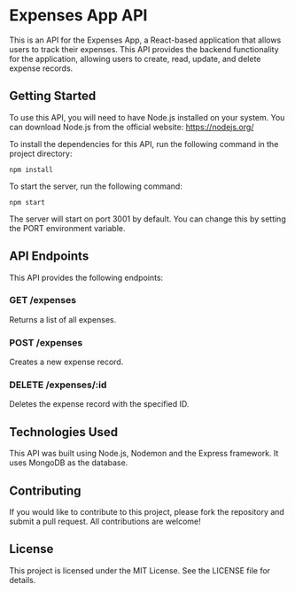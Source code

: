 # Expenses App API
This is an API for the Expenses App, a React-based application that allows users to track their expenses. This API provides the backend functionality for the application, allowing users to create, read, update, and delete expense records.

## Getting Started
To use this API, you will need to have Node.js installed on your system. You can download Node.js from the official website: https://nodejs.org/

To install the dependencies for this API, run the following command in the project directory:

```
npm install
```
To start the server, run the following command:


```
npm start
```
The server will start on port 3001 by default. You can change this by setting the PORT environment variable.

## API Endpoints
This API provides the following endpoints:

### GET /expenses
Returns a list of all expenses.

### POST /expenses
Creates a new expense record.

### DELETE /expenses/:id
Deletes the expense record with the specified ID.

## Technologies Used
This API was built using Node.js, Nodemon and the Express framework. It uses MongoDB as the database.

## Contributing
If you would like to contribute to this project, please fork the repository and submit a pull request. All contributions are welcome!

## License
This project is licensed under the MIT License. See the LICENSE file for details.
